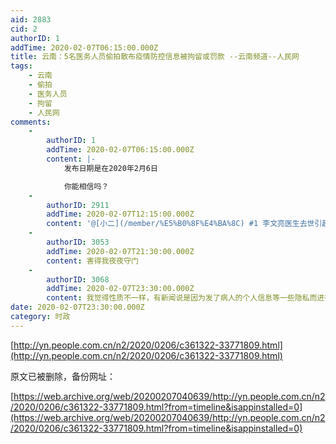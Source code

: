 ```yaml
---
aid: 2883
cid: 2
authorID: 1
addTime: 2020-02-07T06:15:00.000Z
title: 云南：5名医务人员偷拍散布疫情防控信息被拘留或罚款 --云南频道--人民网
tags:
    - 云南
    - 偷拍
    - 医务人员
    - 拘留
    - 人民网
comments:
    -
        authorID: 1
        addTime: 2020-02-07T06:15:00.000Z
        content: |-
            发布日期是在2020年2月6日

            你能相信吗？
    -
        authorID: 2911
        addTime: 2020-02-07T12:15:00.000Z
        content: '@[小二](/member/%E5%B0%8F%E4%BA%8C) #1 李文亮医生去世引起的民意海啸，看来还是不够叫醒某些人。'
    -
        authorID: 3053
        addTime: 2020-02-07T21:30:00.000Z
        content: 害得我夜夜守门
    -
        authorID: 3068
        addTime: 2020-02-07T23:30:00.000Z
        content: 我觉得性质不一样，有新闻说是因为发了病人的个人信息等一些隐私而进行的处罚。不知道是真是假，现在还能信谁。
date: 2020-02-07T23:30:00.000Z
category: 时政
---
```


[http://yn.people.com.cn/n2/2020/0206/c361322-33771809.html](http://yn.people.com.cn/n2/2020/0206/c361322-33771809.html)

原文已被删除，备份网址：

[https://web.archive.org/web/20200207040639/http://yn.people.com.cn/n2/2020/0206/c361322-33771809.html?from=timeline&isappinstalled=0](https://web.archive.org/web/20200207040639/http://yn.people.com.cn/n2/2020/0206/c361322-33771809.html?from=timeline&isappinstalled=0)
